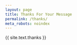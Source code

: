```yaml
---
layout: page
title: Thanks For Your Message
permalink: /thanks/
meta_robots: noindex
---
```

{{ site.text.thanks }}
